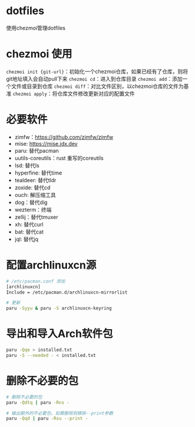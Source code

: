# dotfiles

使用chezmoi管理dotfiles

# chezmoi 使用

`chezmoi init {git-url}`：初始化一个chezmoi仓库，如果已经有了仓库，则将git地址填入会自动pull下来
`chezmoi cd`：进入到仓库目录 `chezmoi add`：添加一个文件或目录到仓库
`chezmoi diff`：对比文件区别，以chezmoi仓库的文件为基准
`chezmoi apply`：将仓库文件修改更新对应的配置文件

# 必要软件

- zimfw：https://github.com/zimfw/zimfw
- mise: https://mise.jdx.dev
- paru: 替代pacman
- uutils-coreutils：rust 重写的coreutils
- lsd: 替代ls
- hyperfine: 替代time
- tealdeer: 替代tldr
- zoxide: 替代cd
- ouch: 解压缩工具
- dog：替代dig
- wezterm：终端
- zellij：替代tmuxer
- xh: 替代curl
- bat: 替代cat
- jql: 替代jq

# 配置archlinuxcn源

```bash
# /etc/pacman.conf 添加
[archlinuxcn]
Include = /etc/pacman.d/archlinuxcn-mirrorlist

# 更新
paru -Syyu & paru -S archlinuxcn-keyring
```

# 导出和导入Arch软件包

```bash
paru -Qqe > installed.txt
paru -S --needed - < installed.txt
```

# 删除不必要的包

```bash
# 删除不必要的包
paru -Qdtq | paru -Rns -

# 输出额外的不必要包，如需删除则移除--print参数
paru -Qqd | paru -Rsu --print -
```

